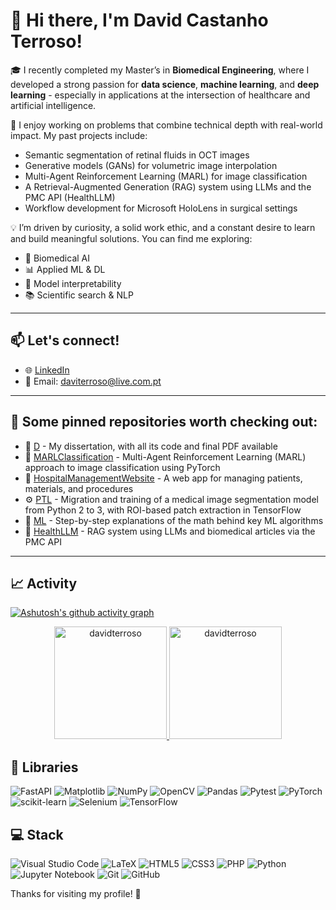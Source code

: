 # 👋 Hi there, I'm David Castanho Terroso!

🎓 I recently completed my Master’s in **Biomedical Engineering**, where I developed a strong passion for **data science**, **machine learning**, and **deep learning** - especially in applications at the intersection of healthcare and artificial intelligence.

🧠 I enjoy working on problems that combine technical depth with real-world impact. My past projects include:
- Semantic segmentation of retinal fluids in OCT images
- Generative models (GANs) for volumetric image interpolation
- Multi-Agent Reinforcement Learning (MARL) for image classification
- A Retrieval-Augmented Generation (RAG) system using LLMs and the PMC API (HealthLLM)
- Workflow development for Microsoft HoloLens in surgical settings

💡 I’m driven by curiosity, a solid work ethic, and a constant desire to learn and build meaningful solutions. You can find me exploring:
- 🧬 Biomedical AI  
- 📊 Applied ML & DL  
- 🧠 Model interpretability  
- 📚 Scientific search & NLP

---

## 📫 Let's connect!

- 🌐 [LinkedIn](https://www.linkedin.com/in/david-terroso/)
- 📧 Email: daviterroso@live.com.pt

---

## 📂 Some pinned repositories worth checking out:

- 🧪 [D](https://github.com/davidterroso/D) - My dissertation, with all its code and final PDF available
- 🤖 [MARLClassification](https://github.com/seifhussam/MARLClassification) - Multi-Agent Reinforcement Learning (MARL) approach to image classification using PyTorch
- 🏥 [HospitalManagementWebsite](https://github.com/davidterroso/HospitalManagementWebsite) - A web app for managing patients, materials, and procedures
- ⚙️ [PTL](https://github.com/davidterroso/PTL) - Migration and training of a medical image segmentation model from Python 2 to 3, with ROI-based patch extraction in TensorFlow
- 🧠 [ML](https://github.com/davidterroso/ML) - Step-by-step explanations of the math behind key ML algorithms
- 🔬 [HealthLLM](https://github.com/davidterroso/HealthLLM) - RAG system using LLMs and biomedical articles via the PMC API  

------
## 📈 Activity 

[![Ashutosh's github activity graph](https://github-readme-activity-graph.vercel.app/graph?username=davidterroso&bg_color=100f0f&color=4c5e9e&line=4c569e&point=403e41&area=true&hide_border=true)](https://github.com/ashutosh00710/github-readme-activity-graph)

<div align="center">
  <a href="https://github.com/davidterroso">
    <img height="180em" src="https://github-readme-stats.vercel.app/api/top-langs?username=davidterroso&show_icons=true&locale=en&layout=compact&theme=tokyonight" alt="davidterroso"/>
    <img height="180em" src="https://github-readme-stats.vercel.app/api?username=davidterroso&show_icons=true&locale=en&layout=compact&theme=tokyonight" alt="davidterroso"/>
  </a>
</div>
<!---
<p align="center">
  <a href="https://github.com/davidterroso">
    <img src="https://github-readme-streak-stats.herokuapp.com/?user=davidterroso&&theme=tokyonight" alt="davidterroso" />
  </a>
</p>
--->

## 📖 Libraries
![FastAPI](https://img.shields.io/badge/FastAPI-005571?style=for-the-badge&logo=fastapi)
![Matplotlib](https://img.shields.io/badge/Matplotlib-%23ffffff.svg?style=for-the-badge&logo=Matplotlib&logoColor=black)
![NumPy](https://img.shields.io/badge/numpy-%23013243.svg?style=for-the-badge&logo=numpy&logoColor=white)
![OpenCV](https://img.shields.io/badge/opencv-%23white.svg?style=for-the-badge&logo=opencv&logoColor=white)
![Pandas](https://img.shields.io/badge/pandas-%23150458.svg?style=for-the-badge&logo=pandas&logoColor=white)
![Pytest](https://img.shields.io/badge/pytest-%23ffffff.svg?style=for-the-badge&logo=pytest&logoColor=2f9fe3)
![PyTorch](https://img.shields.io/badge/PyTorch-%23EE4C2C.svg?style=for-the-badge&logo=PyTorch&logoColor=white)
![scikit-learn](https://img.shields.io/badge/scikit--learn-%23F7931E.svg?style=for-the-badge&logo=scikit-learn&logoColor=white)
![Selenium](https://img.shields.io/badge/-selenium-%43B02A?style=for-the-badge&logo=selenium&logoColor=white)
![TensorFlow](https://img.shields.io/badge/TensorFlow-%23FF6F00.svg?style=for-the-badge&logo=TensorFlow&logoColor=white)

## 💻 Stack
![Visual Studio Code](https://img.shields.io/badge/Visual%20Studio%20Code-0078d7.svg?style=for-the-badge&logo=visual-studio-code&logoColor=white)
![LaTeX](https://img.shields.io/badge/latex-%23008080.svg?style=for-the-badge&logo=latex&logoColor=white)
![HTML5](https://img.shields.io/badge/html5-%23E34F26.svg?style=for-the-badge&logo=html5&logoColor=white)
![CSS3](https://img.shields.io/badge/css3-%231572B6.svg?style=for-the-badge&logo=css3&logoColor=white)
![PHP](https://img.shields.io/badge/php-%23777BB4.svg?style=for-the-badge&logo=php&logoColor=white)
![Python](https://img.shields.io/badge/python-3670A0?style=for-the-badge&logo=python&logoColor=ffdd54)
![Jupyter Notebook](https://img.shields.io/badge/jupyter-%23FA0F00.svg?style=for-the-badge&logo=jupyter&logoColor=white)
![Git](https://img.shields.io/badge/git-%23F05033.svg?style=for-the-badge&logo=git&logoColor=white)
![GitHub](https://img.shields.io/badge/github-%23121011.svg?style=for-the-badge&logo=github&logoColor=white)

Thanks for visiting my profile! 🚀
